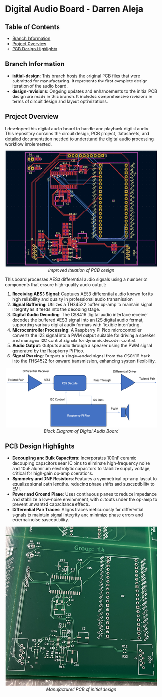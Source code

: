 # Digital Audio Board - Darren Aleja

## Table of Contents

- [Branch Information](#branch-information)
- [Project Overview](#project-overview)
- [PCB Design Highlights](#pcb-design-highlights)


## Branch Information

- **initial-design**: This branch hosts the original PCB files that were submitted for manufacturing. It represents the first complete design iteration of the audio board.
- **design-revisions**: Ongoing updates and enhancements to the initial PCB design are made in this branch. It includes comprehensive revisions in terms of circuit design and layout optimizations.

## Project Overview

I developed this digital audio board to handle and playback digital audio. This repository contains the circuit design, PCB project, datasheets, and detailed documentation needed to understand the digital audio processing workflow implemented.

<p align="center">
  <img src="assets/updated_pcb.png" alt="Project Overview" width="500">
  <br>
  <em>Improved iteration of PCB design</em>
</p>



This board processes AES3 differential audio signals using a number of components that ensure high-quality audio output:
1. **Receiving AES3 Signal**: Captures AES3 differential audio known for its high reliability and quality in professional audio transmission.
2. **Signal Buffering**: Utilizes a THS4522 buffer op-amp to maintain signal integrity as it feeds into the decoding stage.
3. **Digital Audio Decoding**: The CS8416 digital audio interface receiver decodes the buffered AES3 signal into an I2S digital audio format, supporting various digital audio formats with flexible interfacing.
4. **Microcontroller Processing**: A Raspberry Pi Pico microcontroller converts the I2S signal into a PWM output suitable for driving a speaker and manages I2C control signals for dynamic decoder control.
5. **Audio Output**: Outputs audio through a speaker using the PWM signal generated by the Raspberry Pi Pico.
6. **Signal Passing**: Outputs a single-ended signal from the CS8416 back into the THS4522 for onward transmission, enhancing system flexibility.


<p align="center">
  <img src="assets/block_diagram.png" alt="Project Overview" width="500">
  <br>
  <em>Block Diagram of Digital Audio Board</em>
</p>



## PCB Design Highlights

- **Decoupling and Bulk Capacitors**: Incorporates 100nF ceramic decoupling capacitors near IC pins to eliminate high-frequency noise and 10uF aluminum electrolytic capacitors to stabilize supply voltage, critical for high-gain op-amp operations.
- **Symmetry and DNF Resistors**: Features a symmetrical op-amp layout to equalize signal path lengths, reducing phase shifts and susceptibility to EMI.
- **Power and Ground Plane**: Uses continuous planes to reduce impedance and stabilize a low-noise environment, with  cutouts under the op-amp to prevent unwanted capacitance effects.
- **Differential Pair Traces**: Aligns traces meticulously for differential signals to maintain signal integrity and minimize phase errors and external noise susceptibility.

<p align="center">
  <img src="assets/pcb.jpg" alt="Project Overview" width="500">
  <br>
  <em>Manufactured PCB of initial design</em>
</p>


